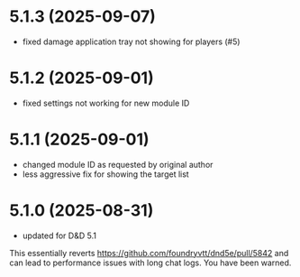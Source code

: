 # 5.1.3 (2025-09-07)

* fixed damage application tray not showing for players (#5)

# 5.1.2 (2025-09-01)

* fixed settings not working for new module ID

# 5.1.1 (2025-09-01)

* changed module ID as requested by original author
* less aggressive fix for showing the target list

# 5.1.0 (2025-08-31)

* updated for D&D 5.1

This essentially reverts https://github.com/foundryvtt/dnd5e/pull/5842 and can lead to performance issues with long chat logs. You have been warned.
